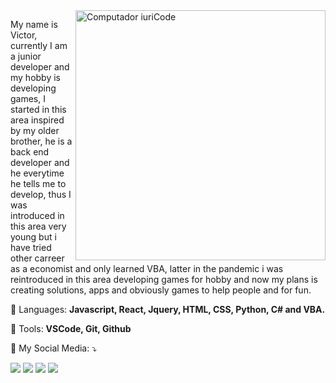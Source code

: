<img src="https://image.freepik.com/free-vector/single-page-application-abstract-concept-illustration-spa-web-page-web-development-trend-app-inside-browser-dynamically-rewriting-page-responsive-website-creation_335657-899.jpg" min-width="400px" max-width="400px" width="400px" align="right" alt="Computador iuriCode">
<p align="left"> 
My name is Victor, currently I am a junior developer and my hobby is developing games, I started in this area inspired by my older brother, he is a back end developer and he everytime he tells me to develop, thus I was introduced in this area very young but i have tried other carreer as a economist and only learned VBA, latter in the pandemic i was reintroduced in this area developing games for hobby and now my plans is creating solutions, apps and obviously games to help people and for fun.
</p>

<p align="left">
  🦄 Languages: <strong>Javascript, React, Jquery, HTML, CSS, Python, C# and VBA.</strong>
</p>

<p align="left">
  💼 Tools: <strong>VSCode, Git, Github</strong>
</p>

<p align="left">
  💌 My Social Media: ⤵️
</p>

<p align="left">
  <a href="mailto:victorcarvalho2019@gmail.com?Subject=I%20Have%20Seen%20Your%20Github%20Profile" alt="Gmail">
  <img src="https://img.shields.io/badge/-Gmail-FF0000?style=flat-square&labelColor=FF0000&logo=gmail&logoColor=white&link=LINK-DO-SEU-EMAIL" /></a>

  <a href="https://www.linkedin.com/in/victor-emanuel-de-morais-5b67331b7/" alt="Linkedin">
  <img src="https://img.shields.io/badge/-Linkedin-0e76a8?style=flat-square&logo=Linkedin&logoColor=white&link=LINK-DO-SEU-LINKEDIN" /></a>

  <a href="https://api.whatsapp.com/send?phone=5562984047644&text=Ol%C3%A1%2C%20vi%20seu%20perfil%20no%20GitHub" alt="WhatsApp">
  <img src="https://img.shields.io/badge/-WhatsApp-25d366?style=flat-square&labelColor=25d366&logo=whatsapp&logoColor=white&link=API-DO-SEU-WHATSAPP"/></a>

  <a href="https://www.instagram.com/victorc_morais3/" alt="Instagram">
  <img src="https://img.shields.io/badge/-Instagram-DF0174?style=flat-square&labelColor=DF0174&logo=instagram&logoColor=white&link=LINK-DO-SEU-INSTAGRAM"/></a>
</p>  
